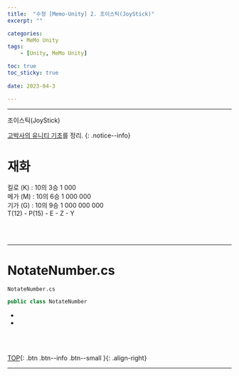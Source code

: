 ```yaml
---
title:  "수정 [Memo-Unity] 2. 조이스틱(JoyStick)"
excerpt: ""

categories:
    - MeMo Unity
tags:
    - [Unity, MeMo Unity]

toc: true
toc_sticky: true
 
date: 2023-04-3

---
```

- - -
조이스틱(JoyStick)

[고박사의 유니티 기초](https://www.inflearn.com/course/%EA%B3%A0%EB%B0%95%EC%82%AC-%EC%9C%A0%EB%8B%88%ED%8B%B0-%EA%B8%B0%EC%B4%88/dashboard)를 정리. 
{: .notice--info}


# 재화

킬로 (K) : 10의 3승 1 000  
메가 (M) : 10의 6승 1 000 000  
기가 (G) : 10의 9승 1 000 000 000  
T(12) - P(15) - E - Z - Y  

<br><br>

---
#   NotateNumber.cs

<div class="notice--primary" markdown="1"> 

`NotateNumber.cs`
  ```c# 
public class NotateNumber

  ```
-   
-   
</div>



<br><br>

[TOP](#){: .btn .btn--info .btn--small }{: .align-right}
<br>
- - -
